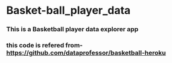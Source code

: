# Basket-ball_player_data

### This is a Basketball player data explorer app 

### this code is refered from- https://github.com/dataprofessor/basketball-heroku
